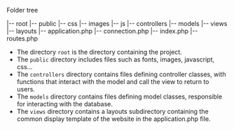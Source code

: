 Folder tree

|-- root
    |-- public
        |-- css
        |-- images
        |-- js
    |-- controllers
    |-- models
    |-- views
        |-- layouts
            |-- application.php
    |-- connection.php
    |-- index.php
    |-- routes.php


- The directory `root` is the directory containing the project.
- The `public` directory includes files such as fonts, images, javascript, css...
- The `controllers` directory contains files defining controller classes, with functions that interact with the model and call the view to return to users.
- The `models` directory contains files defining model classes, responsible for interacting with the database.
- The `views` directory contains a layouts subdirectory containing the common display template of the website in the application.php file.



